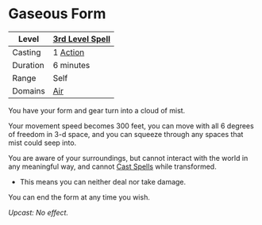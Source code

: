 # Gaseous Form

| Level    | [3rd Level Spell](../../../Spell%20Level.md)        |
| -------- | --------------------------------------------------- |
| Casting  | 1 [Action](../../../../Game%20Procedures/Action.md) |
| Duration | 6 minutes                                           |
| Range    | Self                                                |
| Domains  | [Air](../../../Spell%20Domains/Air.md)              |

You have your form and gear turn into a cloud of mist.

Your movement speed becomes 300 feet, you can move with all 6 degrees of freedom in 3-d space, and you can squeeze through any spaces that mist could seep into.

You are aware of your surroundings, but cannot interact with the world in any meaningful way, and cannot [Cast Spells](../../../Spellcasting.md) while transformed.
- This means you can neither deal nor take damage.

You can end the form at any time you wish.

*Upcast: No effect.*